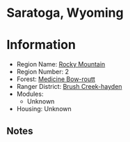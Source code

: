 
Saratoga, Wyoming
=================
  
# Information  
* Region Name: [Rocky Mountain]()  
* Region Number: 2  
* Forest: [Medicine Bow-routt](http://www.fs.usda.gov/mbr)  
* Ranger District: [Brush Creek-hayden]()  
* Modules:  
  - Unknown  
* Housing: Unknown  
  
## Notes

